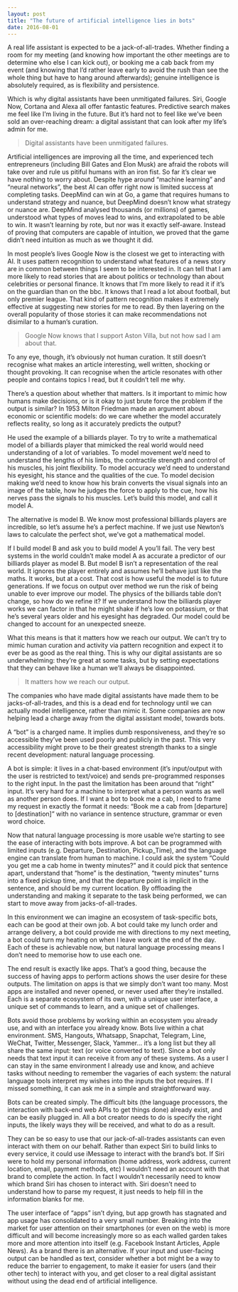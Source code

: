 ```yaml
---
layout: post
title: "The future of artificial intelligence lies in bots"
date: 2016-08-01
---
```


A real life assistant is expected to be a jack-of-all-trades. Whether finding a room for my meeting (and knowing how important the other meetings are to determine who else I can kick out), or booking me a cab back from my event (and knowing that I’d rather leave early to avoid the rush than see the whole thing but have to hang around afterwards); genuine intelligence is absolutely required, as is flexibility and persistence.

Which is why digital assistants have been unmitigated failures. Siri, Google Now, Cortana and Alexa all offer fantastic features. Predictive search makes me feel like I’m living in the future. But it’s hard not to feel like we’ve been sold an over-reaching dream: a digital assistant that can look after my life’s admin for me.

> Digital assistants have been unmitigated failures.

Artificial intelligences are improving all the time, and experienced tech entrepreneurs (including Bill Gates and Elon Musk) are afraid the robots will take over and rule us pitiful humans with an iron fist. So far it’s clear we have nothing to worry about. Despite hype around “machine learning” and “neural networks”, the best AI can offer right now is limited success at completing tasks. DeepMind can win at Go, a game that requires humans to understand strategy and nuance, but DeepMind doesn’t know what strategy or nuance are. DeepMind analysed thousands (or millions) of games, understood what types of moves lead to wins, and extrapolated to be able to win. It wasn’t learning by rote, but nor was it exactly self-aware. Instead of proving that computers are capable of intuition, we proved that the game didn’t need intuition as much as we thought it did.

In most people’s lives Google Now is the closest we get to interacting with AI. It uses pattern recognition to understand what features of a news story are in common between things I seem to be interested in. It can tell that I am more likely to read stories that are about politics or technology than about celebrities or personal finance. It knows that I’m more likely to read it if it’s on the guardian than on the bbc. It knows that I read a lot about football, but only premier league. That kind of pattern recognition makes it extremely effective at suggesting new stories for me to read. By then layering on the overall popularity of those stories it can make recommendations not disimilar to a human’s curation.

> Google Now knows that I support Aston Villa, but not how sad I am about that.

To any eye, though, it’s obviously not human curation. It still doesn’t recognise what makes an article interesting, well written, shocking or thought provoking. It can recognise when the article resonates with other people and contains topics I read, but it couldn’t tell me why.

There’s a question about whether that matters. Is it important to mimic how humans make decisions, or is it okay to just brute force the problem if the output is similar? In 1953 Milton Friedman made an argument about economic or scientific models: do we care whether the model accurately reflects reality, so long as it accurately predicts the output?

He used the example of a billiards player. To try to write a mathematical model of a billiards player that mimicked the real world would need understanding of a lot of variables. To model movement we’d need to understand the lengths of his limbs, the contractile strength and control of his muscles, his joint flexibility. To model accuracy we’d need to understand his eyesight, his stance and the qualities of the cue. To model decision making we’d need to know how his brain converts the visual signals into an image of the table, how he judges the force to apply to the cue, how his nerves pass the signals to his muscles. Let’s build this model, and call it model A.

The alternative is model B. We know most professional billiards players are incredible, so let’s assume he’s a perfect machine. If we just use Newton’s laws to calculate the perfect shot, we’ve got a mathematical model.

If I build model B and ask you to build model A you’ll fail. The very best systems in the world couldn’t make model A as accurate a predictor of our billiards player as model B. But model B isn’t a representation of the real world. It ignores the player entirely and assumes he’ll behave just like the maths. It works, but at a cost. That cost is how useful the model is to future generations. If we focus on output over method we run the risk of being unable to ever improve our model. The physics of the billiards table don’t change, so how do we refine it? If we understand how the billiards player works we can factor in that he might shake if he’s low on potassium, or that he’s several years older and his eyesight has degraded. Our model could be changed to account for an unexpected sneeze.

What this means is that it matters how we reach our output. We can’t try to mimic human curation and activity via pattern recognition and expect it to ever be as good as the real thing. This is why our digital assistants are so underwhelming: they’re great at some tasks, but by setting expectations that they can behave like a human we’ll always be disappointed.

> It matters how we reach our output.

The companies who have made digital assistants have made them to be jacks-of-all-trades, and this is a dead end for technology until we can actually model intelligence, rather than mimic it. Some companies are now helping lead a charge away from the digital assistant model, towards bots.

A “bot” is a charged name. It implies dumb responsiveness, and they’re so accessible they’ve been used poorly and publicly in the past. This very accessibility might prove to be their greatest strength thanks to a single recent development: natural language processing.

A bot is simple: it lives in a chat-based environment (it’s input/output with the user is restricted to text/voice) and sends pre-programmed responses to the right input. In the past the limitation has been around that “right” input. It’s very hard for a machine to interpret what a person wants as well as another person does. If I want a bot to book me a cab, I need to frame my request in exactly the format it needs: “Book me a cab from [departure] to [destination]” with no variance in sentence structure, grammar or even word choice.

Now that natural language processing is more usable we’re starting to see the ease of interacting with bots improve. A bot can be programmed with limited inputs (e.g. Departure, Destination, Pickup_Time), and the language engine can translate from human to machine. I could ask the system “Could you get me a cab home in twenty minutes?” and it could pick that sentence apart, understand that “home” is the destination, “twenty minutes” turns into a fixed pickup time, and that the departure point is implicit in the sentence, and should be my current location. By offloading the understanding and making it separate to the task being performed, we can start to move away from jacks-of-all-trades.

In this environment we can imagine an ecosystem of task-specific bots, each can be good at their own job. A bot could take my lunch order and arrange delivery, a bot could provide me with directions to my next meeting, a bot could turn my heating on when I leave work at the end of the day. Each of these is achievable now, but natural language processing means I don’t need to memorise how to use each one.

The end result is exactly like apps. That’s a good thing, because the success of having apps to perform actions shows the user desire for these outputs. The limitation on apps is that we simply don’t want too many. Most apps are installed and never opened, or never used after they’re installed. Each is a separate ecosystem of its own, with a unique user interface, a unique set of commands to learn, and a unique set of challenges.

Bots avoid those problems by working within an ecosystem you already use, and with an interface you already know. Bots live within a chat environment. SMS, Hangouts, Whatsapp, Snapchat, Telegram, Line, WeChat, Twitter, Messenger, Slack, Yammer… it’s a long list but they all share the same input: text (or voice converted to text). Since a bot only needs that text input it can receive it from any of these systems. As a user I can stay in the same environment I already use and know, and achieve tasks without needing to remember the vagaries of each system: the natural language tools interpret my wishes into the inputs the bot requires. If I missed something, it can ask me in a simple and straightforward way.

Bots can be created simply. The difficult bits (the language processors, the interaction with back-end web APIs to get things done) already exist, and can be easily plugged in. All a bot creator needs to do is specify the right inputs, the likely ways they will be received, and what to do as a result.

They can be so easy to use that our jack-of-all-trades assistants can even interact with them on our behalf. Rather than expect Siri to build links to every service, it could use iMessage to interact with the brand’s bot. If Siri were to hold my personal information (home address, work address, current location, email, payment methods, etc) I wouldn’t need an account with that brand to complete the action. In fact I wouldn’t necessarily need to know which brand Siri has chosen to interact with. Siri doesn’t need to understand how to parse my request, it just needs to help fill in the information blanks for me.

The user interface of “apps” isn’t dying, but app growth has stagnated and app usage has consolidated to a very small number. Breaking into the market for user attention on their smartphones (or even on the web) is more difficult and will become increasingly more so as each walled garden takes more and more attention into itself (e.g. Facebook Instant Articles, Apple News). As a brand there is an alternative. If your input and user-facing output can be handled as text, consider whether a bot might be a way to reduce the barrier to engagement, to make it easier for users (and their other tech) to interact with you, and get closer to a real digital assistant without using the dead end of artificial intelligence.
